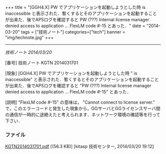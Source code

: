 +++
title = "[GGH4.X] PW でアプリケーションを起動しようとした時  is inaccessible と表示された．暫くするとそのアプリケーションを起動することが出来た．後でAPSログを確認すると PW (???) Internal license manager denied access to application ... FlexLM code #-15 とあった．"
date = "2014-03-20"
tags = ["技術ノート"]
categories=["tech"]
banner = "img/technote.jpg"
+++

----------------------------------------------------------------------------------------------------------------------------------------------------------------------------------------------------------------------------------------------------------------------

*技術ノート
2014/03/20*


[番号]
技術ノート KGTN 2014031701

[現象]
[GGH4.X] PW でアプリケーションを起動しようとした時 "<Program Name>
is inaccessible"
と表示された．暫くするとそのアプリケーションを起動することが出来た．後でAPSログを確認すると
"PW (???) Internal license manager denied access to application
<Program Path> ... FlexLM code #-15" とあった．

[説明]
"FlexLM code #-15" の意味は， "Cannot connect to license server."
で，このエラーコードと発生した現象から，GGサーバとGGライセンスサーバ間の通信が一時的に途絶えたと考えられます．ネットワーク環境の確認等を行って下さい．


### ファイル





[KGTN2014031701.pdf](http://techreport.kitasp.net/attachments/download/1623/KGTN2014031701.pdf)
 [(56.3 KB)] [kitasp 技術センター, 2014/03/20
19:12]
